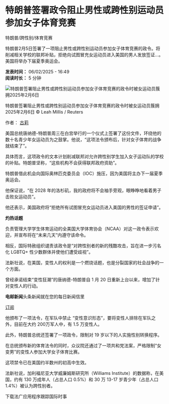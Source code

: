 # 特朗普签署政令阻止男性或跨性别运动员参加女子体育竞赛

特朗普/跨性别/体育竞赛

特朗普2月5日签署了一项阻止男性或跨性别运动员参加女子体育竞赛的政令。将削减相关学校的联邦补贴，拒绝向试图冒充女运动员进入美国的男人发放签证...。美国将举办下届夏季奥运会。

**发表时间：** 06/02/2025 - 16:49  
**阅读时长：** 5 分钟

![特朗普签署阻止男性或跨性别运动员参加女子体育竞赛的政令时被女运动员簇拥2025年2月6日](https://s.rfi.fr/media/display/db1b1808-e468-11ef-a771-005056a90284/w:980/p:16x9/2025-02-05T213228Z_1951132542_RC2FOCAIZ1GH_RTRMADP_3_USA-TRUMP.JPG)

特朗普签署阻止男性或跨性别运动员参加女子体育竞赛的政令时被女运动员簇拥2025年2月6日 © Leah Millis / Reuters

作者： [古莉](/cn/%E4%BD%9C%E8%80%85/%E5%8F%A4%E8%8E%89/ "古莉")

美国总统唐纳德-特朗普周三在白宫举行的一个仪式上签署了这份文件，环绕他的数十名青少年女运动员为之鼓掌。他说，“这项法令颁布后，针对女子体育的战争就结束了”。

具体而言，这项政令的文本计划削减联邦对允许跨性别学生加入女子运动队的学校的补贴。特朗普坚称，“这些机构不会获得联邦政府资助”。

特朗普借此机会向国际奥林匹克委员会（IOC）施压，因为美国将主办下一届夏季奥运会。

他保证说，“在 2028 年的洛杉矶，我的政府将不会袖手旁观，眼睁睁地看着男子击败女运动员”。

他还表示，美国政府将“拒绝所有试图冒充女运动员进入美国的男性的签证申请”。

**灼热话题** 

负责管理大学学生体育运动的全美国大学体育协会（NCAA）对这一政令表示欢迎，并宣布将在“未来几天”内遵守该命令。

相反，国际特赦组织谴责该政令是“对跨性别者的新的残酷攻击，旨在进一步污名化 LGBTQ+ 性少数群体并使他们遭受歧视”。

法新社说，在美国，变性人的权利是一个燃烧话题，也是分裂国家的社会战争的一个方面。

曾经承诺结束“变性狂潮”的唐纳德-特朗普自 1 月 20 日重新上台以来，增加了针对变性人的行动。

**电邮新闻**头条新闻就在您的每日新闻信里

[订阅](https://emailing.rfi.fr/cn/subscribe)

他颁布了一项法令，在军队中禁止 “变性意识形态”，要将变性人排除在军队之外，目前在大约 200万军人中，有 1.5 万变性人。

此外，特朗普总统还签署了一项政令，限制对 19 岁以下的人实施性别转换程序。

在总统颁布新的体育法令的同时，众议院还通过了一项共和党法案，严格限制“女变男”的变性人参加大学女子体育比赛。

这项禁令已在美国约半数州的初高中生效。

法新社说，加利福尼亚大学威廉姆斯研究所（Williams Institute）的数据称，在美国，约有 130 万成年人（占总人口 0.5%）和 30 万 13-17 岁青少年（占总人口 1.4%）被认为跨性别者。

下载法广应用程序跟踪国际时事